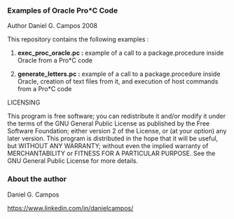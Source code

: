 ### Examples of Oracle Pro\*C Code 

Author Daniel G. Campos 2008

This repository contains the following examples :

1. **exec_proc_oracle.pc :** example of a call to a package.procedure inside Oracle from a Pro\*C code

2. **generate_letters.pc :** example of a call to a package.procedure inside Oracle, creation of text files from it, and execution of host commands from a Pro\*C code

LICENSING

This program is free software; you can redistribute it and/or modify it under the terms of the GNU General Public License as published by the Free Software Foundation; either version 2 of the License, or (at your option) any later version. This program is distributed in the hope that it will be useful, but WITHOUT ANY WARRANTY; without even the implied warranty of MERCHANTABILITY or FITNESS FOR A PARTICULAR PURPOSE. See the GNU General Public License for more details.

### About the author
Daniel G. Campos

https://www.linkedin.com/in/danielcampos/
